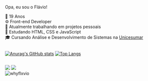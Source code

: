 Opa, eu sou o Flávio!

📆 19 Anos<br>
⚙ Front-end Developer<br>
🔭 Atualmente trabalhando em projetos pessoais<br>
🧠 Estudando HTML, CSS e JavaScript<br>
🎓 Cursando Análise e Desenvolvimento de Sistemas na [Unicesumar](https://www.unicesumar.edu.br/home/)<br><br>

[![Anurag's GitHub stats](https://github-readme-stats.vercel.app/api?username=whyflxvio&theme=dark)](https://github.com/anuraghazra/github-readme-stats)
[![Top Langs](https://github-readme-stats.vercel.app/api/top-langs/?username=whyflxvio&theme=dark&layout=compact)](https://github.com/anuraghazra/github-readme-stats)<br>

  ##
 
<div> 
  <a href="https://www.linkedin.com/in/euflavioalves" target="_blank"><img src="https://img.shields.io/badge/-LinkedIn-%230077B5?style=for-the-badge&logo=linkedin&logoColor=white" target="_blank"></a> 
  <a href = "mailto:flavio.edicao.12@gmail.com"><img src="https://img.shields.io/badge/Gmail-D14836?style=for-the-badge&logo=gmail&logoColor=white" target="_blank"></a><br>
  <img src="https://komarev.com/ghpvc/?username=whyflxvio&color=blue" alt="whyflxvio" /> 

</div>

